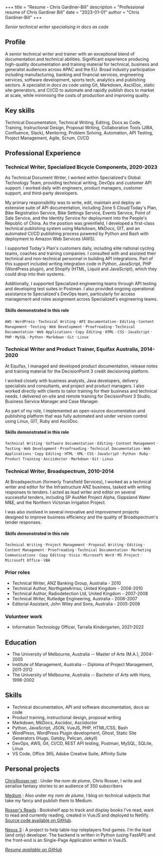 +++
title = "Resume - Chris Gardiner-Bill"
description = "Professional resume of Chris Gardiner Bill"
date = "2023-01-01"
author = "Chris Gardiner-Bill"
+++

*Senior technical writer specialising in docs as code*

## Profile

A senior technical writer and trainer with an exceptional blend of documentation and technical abilities. Significant experience producing high-quality documentation and training material for technical, business and generalist audiences across APAC and the EU. Broad industry participation including manufacturing, banking and financial services, engineering services, software development, sports tech, analytics and publishing sectors. A specialist in *docs as code* using Git, Markdown, AsciiDoc, static site generators, and CI/CD to automate and rapidly publish docs to market at scale, while minimising the costs of production and improving quality.

## Key skills

Technical Documentation, Technical Writing, Editing, Docs as Code, Training, Instructional Design, Proposal Writing, Collaboration Tools (JIRA, Confluence, Slack), Mentoring, Problem Solving, Automation, API Testing, Project Management, Agile, Scrum, CI/CD

## Professional Experience

### Technical Writer, Specialized Bicycle Components, 2020-2023

As Technical Document Writer, I worked within Specialized's Global Technology Team, providing technical writing, DevOps and customer API support. I worked daily with engineers, product managers, customer support, and third-party developers.

My primary responsibility was to write, edit, maintain and deploy an extensive suite of API documentation, including Zone 5 Cloud/Today's Plan, Bike Registration Service, Bike Settings Service, Events Service, Point of Sale Service, and the Identity Service for deployment into the People's Republic of China. As the position was greenfield, I developed a first-class technical publishing system using Markdown, MkDocs, GIT, and an automated CI/CD publishing process powered by Python and Bash with deployment to Amazon Web Services (AWS).

I supported Today's Plan's customers daily, including elite national cycling teams, coaches and training companies. I consulted with and assisted their technical and non-technical personnel in building API integrations. Part of this support included writing integration code in Python, JavaScript, PHP (WordPress plugin), and Shopify (HTML, Liquid and JavaScript), which they could drop into their systems.

Additionally, I supported Specialized engineering teams through API testing and developing test suites in Postman. I also provided ongoing operational assistance to Specialized's DevOps team, particularly for access management and roles assignment across Specialized's engineering teams.

#### Skills demonstrated in this role

`AWS` · `WordPress` · `Technical Writing` · `API Documentation` · `Editing` · `Content Management` · `Testing` · `Web Development` · `Proofreading` · `Technical Documentation` · `Web Applications` · `Copy Editing` · `HTML` · `CSS` · `JavaScript` · `PHP` · `MySQL` · `Python` · `Markdown` · `Git` · `Linux`


### Technical Writer and Product Trainer, Equifax Australia, 2014-2020

At Equifax, I managed and developed product documentation, release notes and training material for the DecisionPoint 3 credit decisioning platform.

I worked closely with business analysts, Java developers, delivery specialists and consultants, and project and product managers. I also worked directly with clients to tailor training for their business and technical needs. I delivered on-site and remote training for DecisionPoint 3 Studio, Business Service Manager and Case Manager.

As part of my role, I implemented an open-source documentation and publishing platform that was fully automated and under version control using Linux, GIT, Ruby and AsciiDoc.

#### Skills demonstrated in this role

`Technical Writing` · `Software Documentation` · `Editing` · `Content Management` · `Testing` · `Web Development` · `Proofreading` · `Technical Documentation` · `Web Applications` · `Copy Editing` · `HTML` · `XML` · `CSS` · `JavaScript` · `Python` · `Ruby` · `Product Training` · `Asciidoctor` · `Markdown` · `Git` · `Linux`


### Technical Writer, Broadspectrum, 2010-2014

At Broadspectrum (formerly Transfield Services), I worked as a technical writer and editor for the Infrastructure ANZ business, tasked with writing responses to tenders. I acted as lead writer and editor on several successful tenders, including SP AusNet Project Alpha, Gippsland Water M&E, and the Northern Victorian Irrigation Project.

I was also involved in several innovative and improvement projects designed to improve business efficiency and the quality of Broadspectrum's tender responses.

#### Skills demonstrated in this role

`Technical Writing` · `Project Management` · `Proposal Writing` · `Editing` · `Content Management` · `Proofreading` · `Technical Documentation` · `Marketing Communications` · `Copy Editing` · `Visio` · `Microsoft Word` · `MS Project` · `Microsoft Office` · `VBA`

### Prior roles

* Technical Writer, ANZ Banking Group, Australia - 2010
* Technical Author, NorthgateArinso, United Kingdom - 2008-2010
* Technical Author, Radiodetection Ltd, United Kingdom - 2007-2008
* Technical Writer, Rutledge Engineering, Australia - 2006-2007
* Editorial Assistant, John Wiley and Sons, Australia - 2005-2006

### Volunteer work

* Information Technology Officer, Tarralla Kindergarten, 2021-2022

## Education

* The University of Melbourne, Australia -- Master of Arts (M.A.), 2004-2005
* Institute of Management, Australia -- Diploma of Project Management, 2011-2012
* The University of Melbourne, Australia -- Bachelor of Arts with Hons, 1998-2002

## Skills

* Technical documentation, API and software documentation, docs as code
* Product training, instructional design, proposal writing
* Markdown, MkDocs, Asciidoc, Asciidoctor
* Python, JavaScript, JSON, VueJS, PHP, HTML/CSS, Bash
* WordPress, WordPress Plugin development, Ghost, Static Site Generators (Hugo, Gatsby, Pelican, Jekyll)
* DevOps, AWS, Git, CI/CD, REST API testing, Postman, MySQL, SQLite, Linux
* VS Code, Office 365, Adobe Creative Suite, Affinity Suite

## Personal projects

[ChrisRosser.net](https://chrisrosser.net) 
:   Under the *nom de plume*, Chris Rosser, I write and serialise fantasy stories to an audience of 350 subscribers

[Medium](https://chrisrosser.medium.com)
:   Also under my *nom de plume*, I blog on technical subjects that take my fancy and publish them to Medium.

[Rosser's Reads](https://reads.chrisrosser.net)
:   Bookshelf app to track and display books I've read, want to read and  currently reading, created in VueJS and deployed to Netlify. [Source code available on GitHub](https://github.com/foss-scribe/rossers-reads).

[Nexus 3](https://nexus3.games)
:   A project to help table-top roleplayers find games. I'm the lead (and only) developer. The backend is written in Python (using FastAPI) and the front-end is an Single-Page Application written in VueJS.

*[Resume available on GitHub](https://github.com/foss-scribe/resume)*